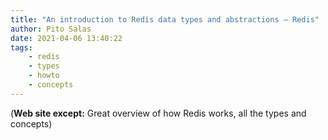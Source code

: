 ```yaml
---
title: "An introduction to Redis data types and abstractions – Redis"
author: Pito Salas
date: 2021-04-06 13:40:22
tags:
    - redis
    - types
    - howto
    - concepts
---
```



(**Web site except:** Great overview of how Redis works, all the types and concepts) 
